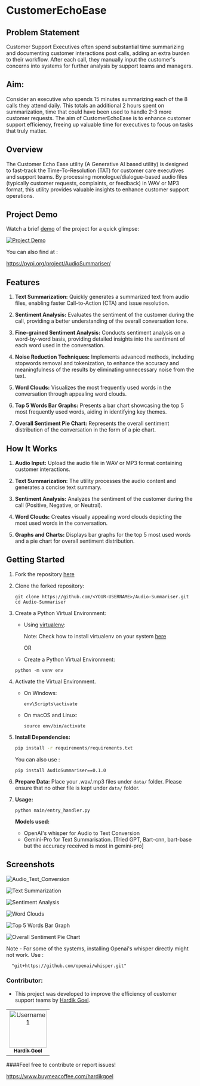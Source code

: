 # CustomerEchoEase

## Problem Statement

Customer Support Executives often spend substantial time summarizing and documenting customer interactions post calls, adding an extra burden to their workflow. After each call, they manually input the customer's concerns into systems for further analysis by support teams and managers.

## Aim:
Consider an executive who spends 15 minutes summarizing each of the 8 calls they attend daily. This totals an additional 2 hours spent on summarization, time that could have been used to handle 2-3 more customer requests. The aim of CustomerEchoEase is to enhance customer support efficiency, freeing up valuable time for executives to focus on tasks that truly matter.


## Overview

The Customer Echo Ease utility (A Generative AI based utility) is designed to fast-track the Time-To-Resolution (TAT) for customer care executives and support teams. By processing monologue/dialogue-based audio files (typically customer requests, complaints, or feedback) in WAV or MP3 format, this utility provides valuable insights to enhance customer support operations.

## Project Demo

Watch a brief [demo](http://www.youtube.com/watch?v=3sXMmNe41uk) of the project for a quick glimpse:

[![Project Demo](http://img.youtube.com/vi/3sXMmNe41uk/0.jpg)](http://www.youtube.com/watch?v=3sXMmNe41uk)

You can also find at : 

https://pypi.org/project/AudioSummariser/

## Features

1. **Text Summarization:** Quickly generates a summarized text from audio files, enabling faster Call-to-Action (CTA) and issue resolution.

2. **Sentiment Analysis:** Evaluates the sentiment of the customer during the call, providing a better understanding of the overall conversation tone.

3. **Fine-grained Sentiment Analysis:** Conducts sentiment analysis on a word-by-word basis, providing detailed insights into the sentiment of each word used in the conversation.

4. **Noise Reduction Techniques:** Implements advanced methods, including stopwords removal and tokenization, to enhance the accuracy and meaningfulness of the results by eliminating unnecessary noise from the text.

5. **Word Clouds:** Visualizes the most frequently used words in the conversation through appealing word clouds.

6. **Top 5 Words Bar Graphs:** Presents a bar chart showcasing the top 5 most frequently used words, aiding in identifying key themes.

7. **Overall Sentiment Pie Chart:** Represents the overall sentiment distribution of the conversation in the form of a pie chart.


## How It Works

1. **Audio Input:** Upload the audio file in WAV or MP3 format containing customer interactions.

2. **Text Summarization:** The utility processes the audio content and generates a concise text summary.

3. **Sentiment Analysis:** Analyzes the sentiment of the customer during the call (Positive, Negative, or Neutral).
 
4. **Word Clouds:** Creates visually appealing word clouds depicting the most used words in the conversation.

5. **Graphs and Charts:** Displays bar graphs for the top 5 most used words and a pie chart for overall sentiment distribution.


## Getting Started

1. Fork the repository [here](https://github.com/hardik-goel/Audio-Summariser/fork)


2. Clone the forked repository:
   ```
   git clone https://github.com/<YOUR-USERNAME>/Audio-Summariser.git
   cd Audio-Summariser
   ```
   
3. Create a Python Virtual Environment:
   

   - Using [virtualenv](https://learnpython.com/blog/how-to-use-virtualenv-python/):
     
      Note: Check how to install virtualenv on your system [here](https://learnpython.com/blog/how-to-use-virtualenv-python/)

      OR

   - Create a Python Virtual Environment:
   ```
   python -m venv env
   ```
4. Activate the Virtual Environment.

   - On Windows:
      ```
     env\Scripts\activate
     ```
   - On macOS and Linux:
     ```
     source env/bin/activate
     ```
   
5. **Install Dependencies:**
    ```bash
    pip install -r requirements/requirements.txt
    ```
   You can also use :

   ```
   pip install AudioSummariser==0.1.0
   ```
   
6. **Prepare Data:**
    Place your .wav/.mp3 files under `data/` folder.
    Please ensure that no other file is kept under `data/` folder.
   

7. **Usage:**
    ```
    python main/entry_handler.py
    ```
   
    **Models used:**
   
    - OpenAI's whisper for Audio to Text Conversion
    - Gemini-Pro for Text Summarisation.
      [Tried GPT, Bart-cnn, bart-base but the accuracy received is most in gemini-pro]


## Screenshots

![Audio_Text_Conversion](docs/images/aud_text_conversion.png)

![Text Summarization](docs/images/text_summarization.png)

![Sentiment Analysis](docs/images/sentiment_analysis.png)

![Word Clouds](docs/images/word_clouds.png)

![Top 5 Words Bar Graph](docs/images/top_words_bar_graph.png)

![Overall Sentiment Pie Chart](docs/images/sentiment_pie_chart.png)

Note - For some of the systems, installing Openai's whisper directly might not work.
Use :        

      "git+https://github.com/openai/whisper.git"


### Contributor:

- This project was developed to improve the efficiency of customer support teams by [Hardik Goel](https://www.linkedin.com/in/hardik-goel-a6334936/).


<table>
    <tr>
        <td align="center">
            <a href="https://www.linkedin.com/in/hardik-goel-a6334936/">
                <img src="https://github.com/hardik-goel.png" width="100" alt="Username1">
                <br />
                <sub><b>Hardik Goel</b></sub>
            </a>
        </td>
    </tr>
</table>


####Feel free to contribute or report issues!

https://www.buymeacoffee.com/hardikgoel